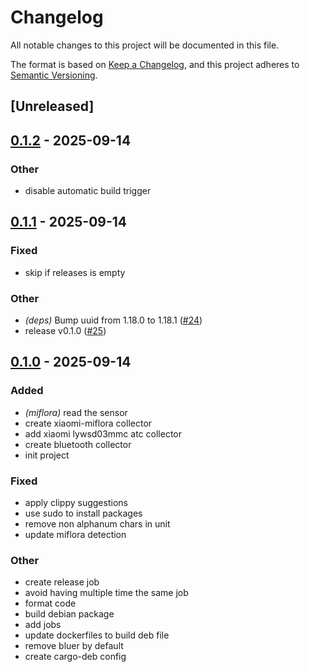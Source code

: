 # Changelog

All notable changes to this project will be documented in this file.

The format is based on [Keep a Changelog](https://keepachangelog.com/en/1.0.0/),
and this project adheres to [Semantic Versioning](https://semver.org/spec/v2.0.0.html).

## [Unreleased]

## [0.1.2](https://github.com/jdrouet/myhomelab/compare/v0.1.1...v0.1.2) - 2025-09-14

### Other

- disable automatic build trigger

## [0.1.1](https://github.com/jdrouet/myhomelab/compare/v0.1.0...v0.1.1) - 2025-09-14

### Fixed

- skip if releases is empty

### Other

- *(deps)* Bump uuid from 1.18.0 to 1.18.1 ([#24](https://github.com/jdrouet/myhomelab/pull/24))
- release v0.1.0 ([#25](https://github.com/jdrouet/myhomelab/pull/25))

## [0.1.0](https://github.com/jdrouet/myhomelab/releases/tag/v0.1.0) - 2025-09-14

### Added

- *(miflora)* read the sensor
- create xiaomi-miflora collector
- add xiaomi lywsd03mmc atc collector
- create bluetooth collector
- init project

### Fixed

- apply clippy suggestions
- use sudo to install packages
- remove non alphanum chars in unit
- update miflora detection

### Other

- create release job
- avoid having multiple time the same job
- format code
- build debian package
- add jobs
- update dockerfiles to build deb file
- remove bluer by default
- create cargo-deb config
